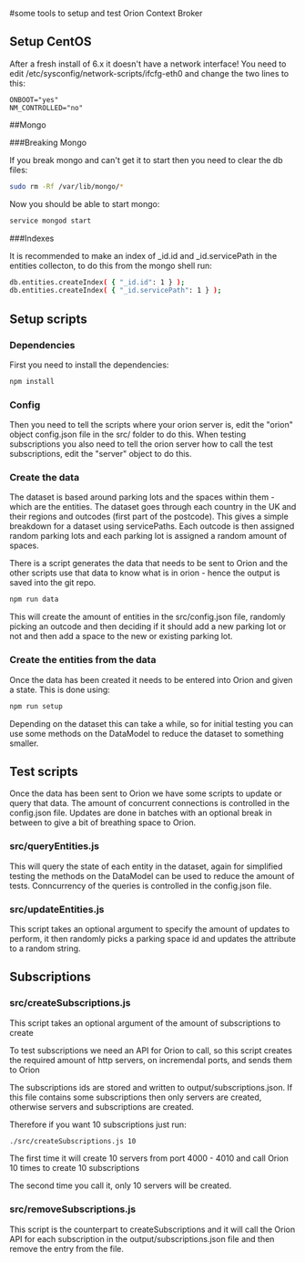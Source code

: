 #some tools to setup and test Orion Context Broker

## Setup CentOS

After a fresh install of 6.x it doesn't have a network interface! You need to edit /etc/sysconfig/network-scripts/ifcfg-eth0 and change the two lines to this:

```
ONBOOT="yes"
NM_CONTROLLED="no"
```

##Mongo

###Breaking Mongo

If you break mongo and can't get it to start then you need to clear the db files:

```bash
sudo rm -Rf /var/lib/mongo/*
```

Now you should be able to start mongo:

```bash
service mongod start
```

###Indexes

It is recommended to make an index of _id.id and _id.servicePath in the entities collecton, to do this from the mongo shell run:

```bash
db.entities.createIndex( { "_id.id": 1 } );
db.entities.createIndex( { "_id.servicePath": 1 } );
```


## Setup scripts

### Dependencies

First you need to install the dependencies:

```bash
npm install
```

### Config

Then you need to tell the scripts where your orion server is, edit the "orion" object config.json file in the src/ folder to do this. When testing subscriptions you also need to tell the orion server how to call the test subscriptions, edit the "server" object to do this.


### Create the data

The dataset is based around parking lots and the spaces within them - which are the entities. The dataset goes through each country in the UK and their regions and outcodes (first part of the postcode). This gives a simple breakdown for a dataset using servicePaths. Each outcode is then assigned random parking lots and each parking lot is assigned a random amount of spaces.

There is a script generates the data that needs to be sent to Orion and the other scripts use that data to know what is in orion - hence the output is saved into the git repo.

```bash
npm run data
```

This will create the amount of entities in the src/config.json file, randomly picking an outcode and then deciding if it should add a new parking lot or not and then add a space to the new or existing parking lot.

### Create the entities from the data

Once the data has been created it needs to be entered into Orion and given a state. This is done using:

```bash
npm run setup
```

Depending on the dataset this can take a while, so for initial testing you can use some methods on the DataModel to reduce the dataset to something smaller.


## Test scripts

Once the data has been sent to Orion we have some scripts to update or query that data. The amount of concurrent connections is controlled in the config.json file. Updates are done in batches with an optional break in between to give a bit of breathing space to Orion.

### src/queryEntities.js

This will query the state of each entity in the dataset, again for simplified testing the methods on the DataModel can be used to reduce the amount of tests. Conncurrency of the queries is controlled in the config.json file.

### src/updateEntities.js

This script takes an optional argument to specify the amount of updates to perform, it then randomly picks a parking space id and updates the attribute to a random string.

## Subscriptions

### src/createSubscriptions.js

This script takes an optional argument of the amount of subscriptions to create

To test subscriptions we need an API for Orion to call, so this script creates the required amount of http servers, on incremendal ports, and sends them to Orion

The subscriptions ids are stored and written to output/subscriptions.json. If this file contains some subscriptions then only servers are created, otherwise servers and subscriptions are created.

Therefore if you want 10 subscriptions just run:

```bash
./src/createSubscriptions.js 10
```

The first time it will create 10 servers from port 4000 - 4010 and call Orion 10 times to create 10 subscriptions

The second time you call it, only 10 servers will be created.

### src/removeSubscriptions.js

This script is the counterpart to createSubscriptions and it will call the Orion API for each subscription in the output/subscriptions.json file and then remove the entry from the file.
